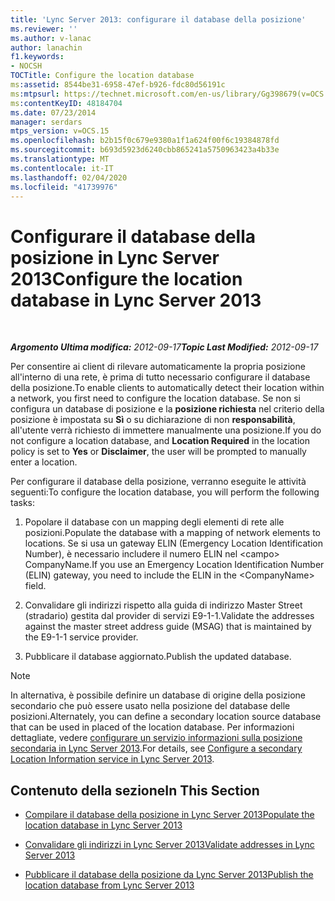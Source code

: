 ```yaml
---
title: 'Lync Server 2013: configurare il database della posizione'
ms.reviewer: ''
ms.author: v-lanac
author: lanachin
f1.keywords:
- NOCSH
TOCTitle: Configure the location database
ms:assetid: 8544be31-6958-47ef-b926-fdc80d56191c
ms:mtpsurl: https://technet.microsoft.com/en-us/library/Gg398679(v=OCS.15)
ms:contentKeyID: 48184704
ms.date: 07/23/2014
manager: serdars
mtps_version: v=OCS.15
ms.openlocfilehash: b2b15f0c679e9380a1f1a624f00f6c19384878fd
ms.sourcegitcommit: b693d5923d6240cbb865241a5750963423a4b33e
ms.translationtype: MT
ms.contentlocale: it-IT
ms.lasthandoff: 02/04/2020
ms.locfileid: "41739976"
---
```

<div data-xmlns="http://www.w3.org/1999/xhtml">

<div class="topic" data-xmlns="http://www.w3.org/1999/xhtml" data-msxsl="urn:schemas-microsoft-com:xslt" data-cs="http://msdn.microsoft.com/en-us/">

<div data-asp="http://msdn2.microsoft.com/asp">

# <a name="configure-the-location-database-in-lync-server-2013"></a><span data-ttu-id="aa377-102">Configurare il database della posizione in Lync Server 2013</span><span class="sxs-lookup"><span data-stu-id="aa377-102">Configure the location database in Lync Server 2013</span></span>

</div>

<div id="mainSection">

<div id="mainBody">

<span> </span>

<span data-ttu-id="aa377-103">_**Argomento Ultima modifica:** 2012-09-17_</span><span class="sxs-lookup"><span data-stu-id="aa377-103">_**Topic Last Modified:** 2012-09-17_</span></span>

<span data-ttu-id="aa377-104">Per consentire ai client di rilevare automaticamente la propria posizione all'interno di una rete, è prima di tutto necessario configurare il database della posizione.</span><span class="sxs-lookup"><span data-stu-id="aa377-104">To enable clients to automatically detect their location within a network, you first need to configure the location database.</span></span> <span data-ttu-id="aa377-105">Se non si configura un database di posizione e la **posizione richiesta** nel criterio della posizione è impostata su **Sì** o su dichiarazione di non **responsabilità**, all'utente verrà richiesto di immettere manualmente una posizione.</span><span class="sxs-lookup"><span data-stu-id="aa377-105">If you do not configure a location database, and **Location Required** in the location policy is set to **Yes** or **Disclaimer**, the user will be prompted to manually enter a location.</span></span>

<span data-ttu-id="aa377-106">Per configurare il database della posizione, verranno eseguite le attività seguenti:</span><span class="sxs-lookup"><span data-stu-id="aa377-106">To configure the location database, you will perform the following tasks:</span></span>

1.  <span data-ttu-id="aa377-107">Popolare il database con un mapping degli elementi di rete alle posizioni.</span><span class="sxs-lookup"><span data-stu-id="aa377-107">Populate the database with a mapping of network elements to locations.</span></span> <span data-ttu-id="aa377-108">Se si usa un gateway ELIN (Emergency Location Identification Number), è necessario includere il numero ELIN nel \<campo\> CompanyName.</span><span class="sxs-lookup"><span data-stu-id="aa377-108">If you use an Emergency Location Identification Number (ELIN) gateway, you need to include the ELIN in the \<CompanyName\> field.</span></span>

2.  <span data-ttu-id="aa377-109">Convalidare gli indirizzi rispetto alla guida di indirizzo Master Street (stradario) gestita dal provider di servizi E9-1-1.</span><span class="sxs-lookup"><span data-stu-id="aa377-109">Validate the addresses against the master street address guide (MSAG) that is maintained by the E9-1-1 service provider.</span></span>

3.  <span data-ttu-id="aa377-110">Pubblicare il database aggiornato.</span><span class="sxs-lookup"><span data-stu-id="aa377-110">Publish the updated database.</span></span>

<div>


> [!NOTE]  
> <span data-ttu-id="aa377-111">In alternativa, è possibile definire un database di origine della posizione secondario che può essere usato nella posizione del database delle posizioni.</span><span class="sxs-lookup"><span data-stu-id="aa377-111">Alternately, you can define a secondary location source database that can be used in placed of the location database.</span></span> <span data-ttu-id="aa377-112">Per informazioni dettagliate, vedere <A href="lync-server-2013-configure-a-secondary-location-information-service.md">configurare un servizio informazioni sulla posizione secondaria in Lync Server 2013</A>.</span><span class="sxs-lookup"><span data-stu-id="aa377-112">For details, see <A href="lync-server-2013-configure-a-secondary-location-information-service.md">Configure a secondary Location Information service in Lync Server 2013</A>.</span></span>



</div>

<div>

## <a name="in-this-section"></a><span data-ttu-id="aa377-113">Contenuto della sezione</span><span class="sxs-lookup"><span data-stu-id="aa377-113">In This Section</span></span>

  - [<span data-ttu-id="aa377-114">Compilare il database della posizione in Lync Server 2013</span><span class="sxs-lookup"><span data-stu-id="aa377-114">Populate the location database in Lync Server 2013</span></span>](lync-server-2013-populate-the-location-database.md)

  - [<span data-ttu-id="aa377-115">Convalidare gli indirizzi in Lync Server 2013</span><span class="sxs-lookup"><span data-stu-id="aa377-115">Validate addresses in Lync Server 2013</span></span>](lync-server-2013-validate-addresses.md)

  - [<span data-ttu-id="aa377-116">Pubblicare il database della posizione da Lync Server 2013</span><span class="sxs-lookup"><span data-stu-id="aa377-116">Publish the location database from Lync Server 2013</span></span>](lync-server-2013-publish-the-location-database.md)

</div>

</div>

<span> </span>

</div>

</div>

</div>

